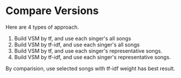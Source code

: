 # Compare Versions

Here are 4 types of approach.

1. Build VSM by tf, and use each singer's all songs
2. Build VSM by tf-idf, and use each singer's all songs
3. Build VSM by tf, and use each singer's representative songs.
4. Build VSM by tf-idf, and use each singer's representative songs.

By comparision, use selected songs with tf-idf weight has best result.

